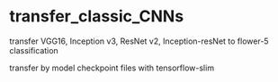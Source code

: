 # transfer_classic_CNNs
transfer VGG16, Inception v3, ResNet v2, Inception-resNet to flower-5 classification

transfer by model checkpoint files with tensorflow-slim

